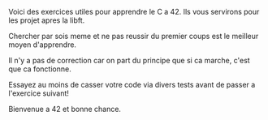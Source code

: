Voici des exercices utiles pour apprendre le C a 42.
Ils vous servirons pour les projet apres la libft.

Chercher par sois meme et ne pas reussir du premier coups est le meilleur moyen d'apprendre.

Il n'y a pas de correction car on part du principe que si ca marche, c'est que ca fonctionne.

Essayez au moins de casser votre code via divers tests avant de passer a l'exercice suivant!

Bienvenue a 42 et bonne chance.
